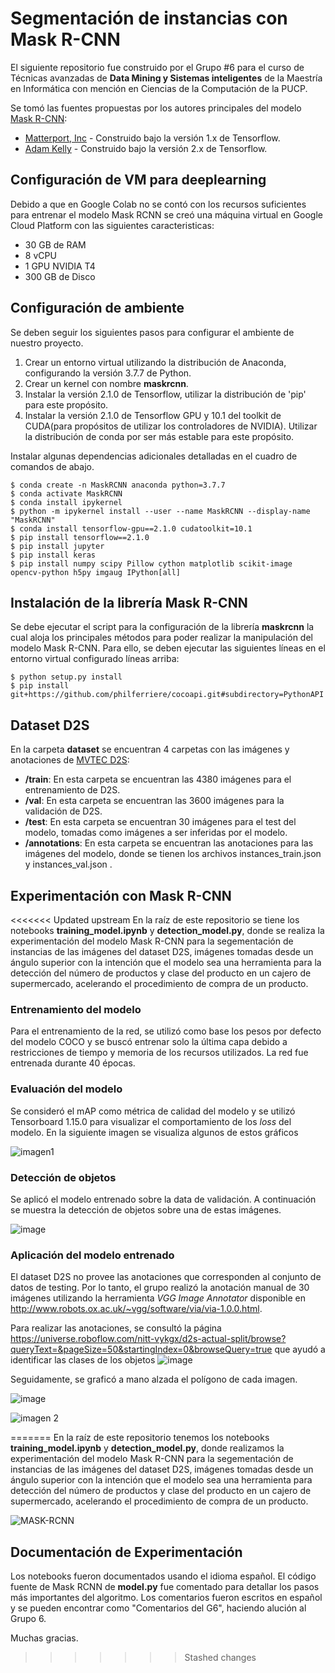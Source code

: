 ﻿# Segmentación de instancias con Mask R-CNN
 El siguiente repositorio fue construido por el Grupo #6 para el curso de Técnicas avanzadas de **Data Mining y Sistemas inteligentes** de la Maestría en Informática con mención en Ciencias de la Computación de la PUCP.
 
 Se tomó las fuentes propuestas por los autores principales del modelo [Mask R-CNN](https://arxiv.org/abs/1703.06870):
    
 - [Matterport, Inc](https://github.com/matterport/Mask_RCNN) - Construido bajo la versión 1.x de Tensorflow.
 - [Adam Kelly](https://github.com/akTwelve/Mask_RCNN) - Construido bajo la versión 2.x de Tensorflow.

 ## Configuración de VM para deeplearning
 Debido a que en Google Colab no se contó con los recursos suficientes para entrenar el modelo Mask RCNN se creó una máquina virtual en Google Cloud Platform con las siguientes caracteristicas:

 - 30 GB de RAM
 - 8 vCPU
 - 1 GPU NVIDIA T4
 - 300 GB de Disco
 
 ## Configuración de ambiente
 Se deben seguir los siguientes pasos para configurar el ambiente de nuestro proyecto.
 1. Crear un entorno virtual utilizando la distribución de Anaconda, configurando la versión 3.7.7 de Python.
 2. Crear un kernel con nombre **maskrcnn**.
 3. Instalar la versión 2.1.0 de Tensorflow, utilizar la distribución de 'pip' para este propósito.
 4. Instalar la versión 2.1.0 de Tensorflow GPU y 10.1 del toolkit de CUDA(para propósitos de utilizar los controladores de NVIDIA). Utilizar la distribución de conda por ser más estable para este propósito.
 
 Instalar algunas dependencias adicionales detalladas en el cuadro de comandos de abajo.
 
    $ conda create -n MaskRCNN anaconda python=3.7.7
    $ conda activate MaskRCNN
    $ conda install ipykernel
    $ python -m ipykernel install --user --name MaskRCNN --display-name "MaskRCNN"
    $ conda install tensorflow-gpu==2.1.0 cudatoolkit=10.1
    $ pip install tensorflow==2.1.0
    $ pip install jupyter
    $ pip install keras
    $ pip install numpy scipy Pillow cython matplotlib scikit-image opencv-python h5py imgaug IPython[all]
    
 ## Instalación de la librería Mask R-CNN
 Se debe ejecutar el script para la configuración de la librería **maskrcnn** la cual aloja los principales métodos para poder realizar la manipulación del modelo Mask R-CNN.
 Para ello, se deben ejecutar las siguientes líneas en el entorno virtual configurado líneas arriba:
 
    $ python setup.py install
    $ pip install git+https://github.com/philferriere/cocoapi.git#subdirectory=PythonAPI
 ## Dataset D2S  
 En la carpeta **dataset** se encuentran 4 carpetas con las imágenes y anotaciones de [MVTEC D2S](https://www.mvtec.com/company/research/datasets/mvtec-d2s):
 
 - **/train**: En esta carpeta se encuentran las 4380 imágenes para el entrenamiento de D2S.
 - **/val**: En esta carpeta se encuentran las 3600 imágenes para la validación de D2S.
 - **/test**: En esta carpeta se encuentran 30 imágenes para el test del modelo, tomadas como imágenes a ser inferidas por el modelo.
 - **/annotations**: En esta carpeta se encuentran las anotaciones para las imágenes del modelo, donde se tienen los archivos instances_train.json y instances_val.json .
 ## Experimentación con Mask R-CNN

<<<<<<< Updated upstream
 En la raíz de este repositorio se tiene los notebooks **training_model.ipynb** y **detection_model.py**, donde se realiza la experimentación del modelo Mask R-CNN para la segementación de instancias de las imágenes del dataset D2S, imágenes tomadas desde un ángulo superior con la intención que el modelo sea una herramienta para la detección del número de productos y clase del producto en un cajero de supermercado, acelerando el procedimiento de compra de un producto.
 
 ### Entrenamiento del modelo
 
 Para el entrenamiento de la red, se utilizó como base los pesos por defecto del modelo COCO y se buscó entrenar solo la última capa debido a restricciones de tiempo y memoria de los recursos utilizados. La red fue entrenada durante 40 épocas.
 
 ### Evaluación del modelo
 
 Se consideró el mAP como métrica de calidad del modelo y se utilizó Tensorboard 1.15.0 para visualizar el comportamiento de los *loss* del modelo. En la siguiente imagen se visualiza algunos de estos gráficos
 
 ![imagen1](https://user-images.githubusercontent.com/107210601/202592124-de7aa507-6d8a-4359-8cf7-870b6774bcb7.png)

### Detección de objetos

Se aplicó el modelo entrenado sobre la data de validación. A continuación se muestra la detección de objetos sobre una de estas imágenes.

![image](https://user-images.githubusercontent.com/107210601/202592606-248a783a-8f47-4a28-88c2-32d1ffbc53dd.png)

### Aplicación del modelo entrenado

El dataset D2S no provee las anotaciones que corresponden al conjunto de datos de testing. Por lo tanto, el grupo realizó la anotación manual de 30 imágenes utilizando la herramienta *VGG Image Annotator* disponible en http://www.robots.ox.ac.uk/~vgg/software/via/via-1.0.0.html.

Para realizar las anotaciones, se consultó la página https://universe.roboflow.com/nitt-vykgx/d2s-actual-split/browse?queryText=&pageSize=50&startingIndex=0&browseQuery=true que ayudó a identificar las clases de los objetos 
![image](https://user-images.githubusercontent.com/107210601/202593902-f03592e7-9827-47cf-bbc2-bbbbd974cae5.png)

Seguidamente, se graficó a mano alzada el polígono de cada imagen.

![image](https://user-images.githubusercontent.com/107210601/202593727-426d85ee-c5e8-4160-b4e4-b85c20993616.png)

![imagen 2](https://user-images.githubusercontent.com/107210601/202594548-eb9e36f9-6ffe-44e6-a174-7587da5e4f1e.png)




 
 
 
=======
 En la raíz de este repositorio tenemos los notebooks **training_model.ipynb** y **detection_model.py**, donde realizamos la experimentación del modelo Mask R-CNN para la segementación de instancias de las imágenes del dataset D2S, imágenes tomadas desde un ángulo superior con la intención que el modelo sea una herramienta para detección del número de productos y clase del producto en un cajero de supermercado, acelerando el procedimiento de compra de un producto.

 ![MASK-RCNN](https://github.com/jmauriciopucp/mrcnn-grupo6_dl/recursos/imagenes/mask-rcnn.PNG?raw=true)

## Documentación de Experimentación
 Los notebooks fueron documentados usando el idioma español. El código fuente de Mask RCNN de **model.py** fue comentado para detallar los pasos más importantes del algoritmo. Los comentarios fueron escritos en español y se pueden encontrar como "Comentarios del G6", haciendo alución al Grupo 6. 

 Muchas gracias.
>>>>>>> Stashed changes
